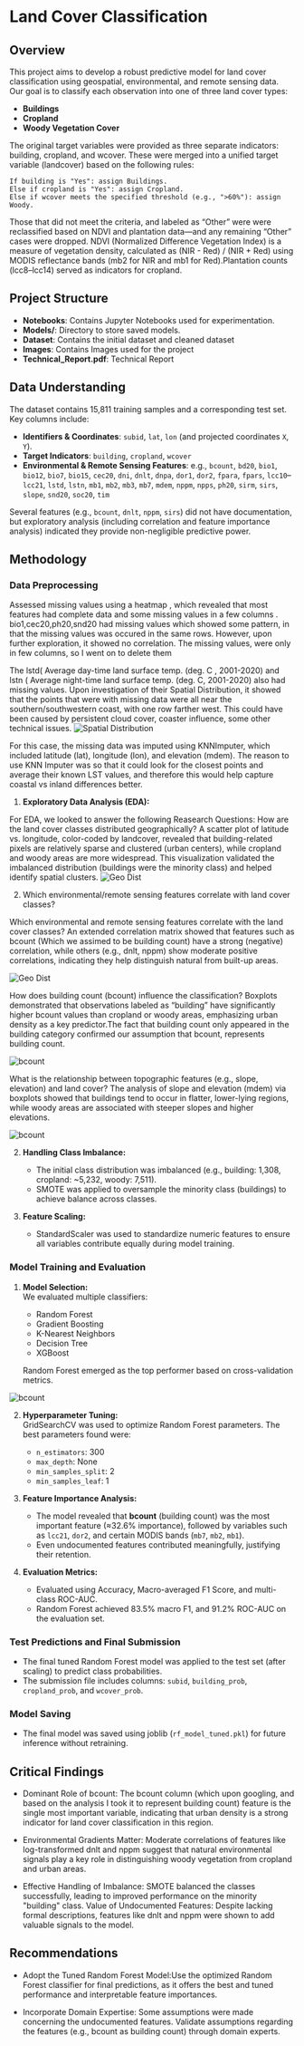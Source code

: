 # Land Cover Classification

## Overview
This project aims to develop a robust predictive model for land cover classification using geospatial, environmental, and remote sensing data. Our goal is to classify each observation into one of three land cover types:
- **Buildings**
- **Cropland**
- **Woody Vegetation Cover** 

The original target variables were provided as three separate indicators: building, cropland, and wcover. These were merged into a unified target variable (landcover) based on the following rules:
```
If building is "Yes": assign Buildings.
Else if cropland is "Yes": assign Cropland.
Else if wcover meets the specified threshold (e.g., ">60%"): assign Woody.
```
Those that did not meet the criteria, and labeled as “Other” were were reclassified based on NDVI and plantation data—and any remaining “Other” cases were dropped.
NDVI (Normalized Difference Vegetation Index) is a measure of vegetation density, calculated as (NIR - Red) / (NIR + Red) using MODIS reflectance bands (mb2 for NIR and mb1 for Red).Plantation counts (lcc8–lcc14) served as indicators for cropland.

## Project Structure

- **Notebooks**: Contains Jupyter Notebooks used for experimentation.
- **Models/**: Directory to store saved models.
- **Dataset**: Contains the initial dataset and cleaned dataset
- **Images**: Contains Images used for the project
- **Technical_Report.pdf**: Technical Report

## Data Understanding
The dataset contains 15,811 training samples and a corresponding test set. Key columns include:
- **Identifiers & Coordinates**: `subid`, `lat`, `lon` (and projected coordinates `X`, `Y`).
- **Target Indicators**: `building`, `cropland`, `wcover`
- **Environmental & Remote Sensing Features**: e.g., `bcount`, `bd20`, `bio1`, `bio12`, `bio7`, `bio15`, `cec20`, `dni`, `dnlt`, `dnpa`, `dor1`, `dor2`, `fpara`, `fpars`, `lcc10`–`lcc21`, `lstd`, `lstn`, `mb1`, `mb2`, `mb3`, `mb7`, `mdem`, `nppm`, `npps`, `ph20`, `sirm`, `sirs`, `slope`, `snd20`, `soc20`, `tim`

Several features (e.g., `bcount`, `dnlt`, `nppm`, `sirs`) did not have documentation, but exploratory analysis (including correlation and feature importance analysis) indicated they provide non-negligible predictive power.

## Methodology

### Data Preprocessing

Assessed missing values using a heatmap , which revealed that most features had complete data and some missing values in a few columns . bio1,cec20,ph20,snd20 had missing values which showed some pattern, in that the missing values was occured in the same rows. However, upon further exploration, it showed no correlation. The missing values, were only in few columns, so I went on to delete them

The lstd( Average day-time land surface temp. (deg. C , 2001-2020) and lstn ( Average night-time land surface temp. (deg. C, 2001-2020) also had missing values. Upon investigation of their Spatial Distribution, it showed that the points that were with missing data were all near the southern/southwestern coast, with one row farther west. This could have been caused by persistent cloud cover, coaster influence, some other technical issues.
![Spatial Distribution](Images/Spatial_dist.png)

For this case, the missing data was imputed using KNNImputer, which included latitude (lat), longitude (lon), and elevation (mdem). The reason to use KNN Imputer was so that it could look for the closest points and average their known LST values, and therefore this would help capture coastal vs inland differences better.

1. **Exploratory Data Analysis (EDA):**  

For EDA, we looked to answer the following Reasearch Questions:
How are the land cover classes distributed geographically?
A scatter plot of latitude vs. longitude, color-coded by landcover, revealed that building-related pixels are relatively sparse and clustered (urban centers), while cropland and woody areas are more widespread.
This visualization validated the imbalanced distribution (buildings were the minority class) and helped identify spatial clusters.
![Geo Dist](Images/geo_dist.png)

 2. Which environmental/remote sensing features correlate with land cover classes?

Which environmental and remote sensing features correlate with the land cover classes?
An extended correlation matrix showed that features such as bcount (Which we assimed to be building count) have a strong (negative) correlation, while others (e.g., dnlt, nppm) show moderate positive correlations, indicating they help distinguish natural from built-up areas.

![Geo Dist](Images/env_corr_land.png)

How does building count (bcount) influence the classification?
Boxplots demonstrated that observations labeled as “building” have significantly higher bcount values than cropland or woody areas, emphasizing urban density as a key predictor.The fact that building count only appeared in the building category confirmed our assumption that bcount, represents building count.

![bcount](Images/build_cont.png)


What is the relationship between topographic features (e.g., slope, elevation) and land cover?
The analysis of slope and elevation (mdem) via boxplots showed that buildings tend to occur in flatter, lower-lying regions, while woody areas are associated with steeper slopes and higher elevations.

![bcount](Images/topography.png)


2. **Handling Class Imbalance:**  
   - The initial class distribution was imbalanced (e.g., building: 1,308, cropland: ~5,232, woody: 7,511).
   - SMOTE was applied to oversample the minority class (buildings) to achieve balance across classes.

3. **Feature Scaling:**  
   - StandardScaler was used to standardize numeric features to ensure all variables contribute equally during model training.

### Model Training and Evaluation
1. **Model Selection:**  
   We evaluated multiple classifiers:
   - Random Forest
   - Gradient Boosting
   - K-Nearest Neighbors
   - Decision Tree
   - XGBoost  
   
   Random Forest emerged as the top performer based on cross-validation metrics.

![bcount](Images/Model_perf.png)

2. **Hyperparameter Tuning:**  
   GridSearchCV was used to optimize Random Forest parameters. The best parameters found were:
   - `n_estimators`: 300
   - `max_depth`: None
   - `min_samples_split`: 2
   - `min_samples_leaf`: 1

3. **Feature Importance Analysis:**  
   - The model revealed that **bcount** (building count) was the most important feature (≈32.6% importance), followed by variables such as `lcc21`, `dor2`, and certain MODIS bands (`mb7`, `mb2`, `mb1`).
   - Even undocumented features contributed meaningfully, justifying their retention.

4. **Evaluation Metrics:**  
   - Evaluated using Accuracy, Macro-averaged F1 Score, and multi-class ROC-AUC.
   - Random Forest achieved 83.5% macro F1, and 91.2% ROC-AUC on the evaluation set.

### Test Predictions and Final Submission
- The final tuned Random Forest model was applied to the test set (after scaling) to predict class probabilities.
- The submission file includes columns: `subid`, `building_prob`, `cropland_prob`, and `wcover_prob`.

### Model Saving
- The final model was saved using joblib (`rf_model_tuned.pkl`) for future inference without retraining.

## Critical Findings
* Dominant Role of bcount:
The bcount column (which upon googling, and based on the analysis I took it to represent building count) feature is the single most important variable, indicating that urban density is a strong indicator for land cover classification in this region.

* Environmental Gradients Matter:
Moderate correlations of features like log-transformed dnlt and nppm suggest that natural environmental signals play a key role in distinguishing woody vegetation from cropland and urban areas.

* Effective Handling of Imbalance:
SMOTE balanced the classes successfully, leading to improved performance on the minority "building" class.
Value of Undocumented Features:
Despite lacking formal descriptions, features like dnlt and nppm were shown to add valuable signals to the model.

## Recommendations 

* Adopt the Tuned Random Forest Model:Use the optimized Random Forest classifier for final predictions, as it offers the best and tuned performance and interpretable feature importances.

* Incorporate Domain Expertise: Some assumptions were made concerning the undocumented features. Validate assumptions regarding the features (e.g., bcount as building count) through domain experts.



